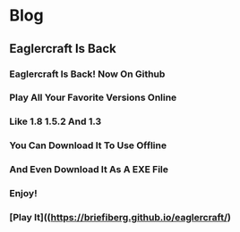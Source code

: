 # Blog
## Eaglercraft Is Back
### Eaglercraft Is Back! Now On Github
### Play All Your Favorite Versions Online
### Like 1.8 1.5.2 And 1.3
### You Can Download It To Use Offline
### And Even Download It As A EXE File
### Enjoy!
### [Play It]((https://briefiberg.github.io/eaglercraft/)

